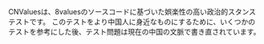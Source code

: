 CNValuesは、8valuesのソースコードに基づいた娯楽性の高い政治的スタンステストです。 このテストをより中国人に身近なものにするために、いくつかのテストを参考にした後、テスト問題は現在の中国の文脈で書き直されています。
